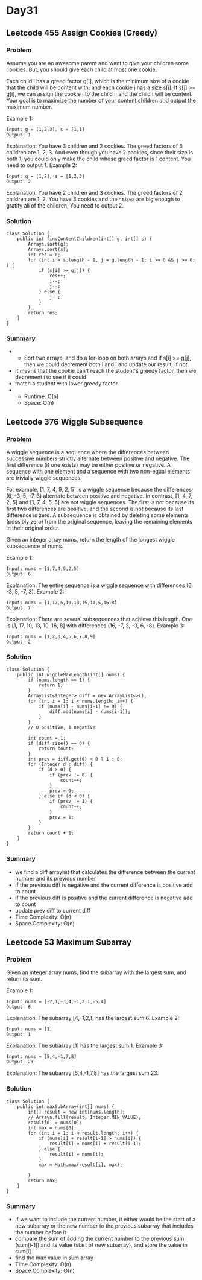 # Day31
## Leetcode 455 Assign Cookies (Greedy)
### Problem
Assume you are an awesome parent and want to give your children some cookies. But, you should give each child at most one cookie.

Each child i has a greed factor g[i], which is the minimum size of a cookie that the child will be content with; and each cookie j has a size s[j]. If s[j] >= g[i], we can assign the cookie j to the child i, and the child i will be content. Your goal is to maximize the number of your content children and output the maximum number.

 

Example 1:
```
Input: g = [1,2,3], s = [1,1]
Output: 1
```
Explanation: You have 3 children and 2 cookies. The greed factors of 3 children are 1, 2, 3. 
And even though you have 2 cookies, since their size is both 1, you could only make the child whose greed factor is 1 content.
You need to output 1.
Example 2:
```
Input: g = [1,2], s = [1,2,3]
Output: 2
```
Explanation: You have 2 children and 3 cookies. The greed factors of 2 children are 1, 2. 
You have 3 cookies and their sizes are big enough to gratify all of the children, 
You need to output 2.

### Solution
```
class Solution {
    public int findContentChildren(int[] g, int[] s) {
        Arrays.sort(g);
        Arrays.sort(s);
        int res = 0;
        for (int i = s.length - 1, j = g.length - 1; i >= 0 && j >= 0; ) {
            if (s[i] >= g[j]) {
                res++;
                i--;
                j--;
            } else {
                j--;
            }
        }
        return res;
    }
}
```
### Summary
- - Sort two arrays, and do a for-loop on both arrays and if s[i] >= g[j], then we could decrement both i and j and update our result, if not,
- it means that the cookie can't reach the student's greedy factor, then we decrement i to see if it could
- match a student with lower greedy factor
- - Runtime: O(n)
  - Space: O(n)
    
## Leetcode 376 Wiggle Subsequence
### Problem
A wiggle sequence is a sequence where the differences between successive numbers strictly alternate between positive and negative. The first difference (if one exists) may be either positive or negative. A sequence with one element and a sequence with two non-equal elements are trivially wiggle sequences.

For example, [1, 7, 4, 9, 2, 5] is a wiggle sequence because the differences (6, -3, 5, -7, 3) alternate between positive and negative.
In contrast, [1, 4, 7, 2, 5] and [1, 7, 4, 5, 5] are not wiggle sequences. The first is not because its first two differences are positive, and the second is not because its last difference is zero.
A subsequence is obtained by deleting some elements (possibly zero) from the original sequence, leaving the remaining elements in their original order.

Given an integer array nums, return the length of the longest wiggle subsequence of nums.

Example 1:
```
Input: nums = [1,7,4,9,2,5]
Output: 6
```
Explanation: The entire sequence is a wiggle sequence with differences (6, -3, 5, -7, 3).
Example 2:
```
Input: nums = [1,17,5,10,13,15,10,5,16,8]
Output: 7
```
Explanation: There are several subsequences that achieve this length.
One is [1, 17, 10, 13, 10, 16, 8] with differences (16, -7, 3, -3, 6, -8).
Example 3:
```
Input: nums = [1,2,3,4,5,6,7,8,9]
Output: 2
```

### Solution
```
class Solution {
    public int wiggleMaxLength(int[] nums) {
        if (nums.length == 1) {
            return 1;
        }
        ArrayList<Integer> diff = new ArrayList<>();
        for (int i = 1; i < nums.length; i++) {
            if (nums[i] - nums[i-1] != 0) {
                diff.add(nums[i] - nums[i-1]);
            }
        }
        // 0 positive, 1 negative
        
        int count = 1;
        if (diff.size() == 0) {
            return count;
        }
        int prev = diff.get(0) < 0 ? 1 : 0;
        for (Integer d : diff) {
            if (d > 0) {
                if (prev != 0) {
                    count++;
                }
                prev = 0;
            } else if (d < 0) {
                if (prev != 1) {
                    count++;
                }
                prev = 1;
            }
        }
        return count + 1;
    }
}
```

### Summary
- we find a diff arraylist that calculates the difference between the current number and its previous number
- if the previous diff is negative and the current difference is positive add to count
- if the previous diff is positive and the current difference is negative add to count
- update prev diff to current diff
- Time Complexity: O(n)
- Space Complexity: O(n)

## Leetcode 53 Maximum Subarray
### Problem
Given an integer array nums, find the 
subarray
 with the largest sum, and return its sum.

 

Example 1:
```
Input: nums = [-2,1,-3,4,-1,2,1,-5,4]
Output: 6
```
Explanation: The subarray [4,-1,2,1] has the largest sum 6.
Example 2:
```
Input: nums = [1]
Output: 1
```
Explanation: The subarray [1] has the largest sum 1.
Example 3:
```
Input: nums = [5,4,-1,7,8]
Output: 23
```
Explanation: The subarray [5,4,-1,7,8] has the largest sum 23.

### Solution
```
class Solution {
    public int maxSubArray(int[] nums) {
        int[] result = new int[nums.length];
        // Arrays.fill(result, Integer.MIN_VALUE);
        result[0] = nums[0];
        int max = nums[0];
        for (int i = 1; i < result.length; i++) {
            if (nums[i] + result[i-1] > nums[i]) {
                result[i] = nums[i] + result[i-1];
            } else {
                result[i] = nums[i];
            }
            max = Math.max(result[i], max);
        
        }
        return max;
    }
}
```

### Summary
- If we want to include the current number, it either would be the start of a new subarray or the new number to the previous subarray that includes the number before it
- compare the sum of adding the current number to the previous sum (sum[i-1]) and its value (start of new subarray), and store the value in sum[i]
- find the max value in sum array
- Time Complexity: O(n)
- Space Complexity: O(n)
